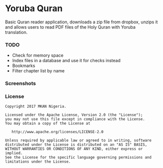 # Yoruba Quran

Basic Quran reader application, downloads a zip file from dropbox, unzips it and allows users to read PDF files of the Holy Quran with Yoruba translation.

### TODO
- Check for memory space
- Index files in a database and use it for checks instead
- Bookmarks
- Filter chapter list by name

### Screenshots


### License

    Copyright 2017 MKAN Nigeria.

    Licensed under the Apache License, Version 2.0 (the "License");
    you may not use this file except in compliance with the License.
    You may obtain a copy of the License at

       http://www.apache.org/licenses/LICENSE-2.0

    Unless required by applicable law or agreed to in writing, software
    distributed under the License is distributed on an "AS IS" BASIS,
    WITHOUT WARRANTIES OR CONDITIONS OF ANY KIND, either express or implied.
    See the License for the specific language governing permissions and
    limitations under the License.
